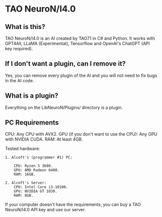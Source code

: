 # TAO NeuroN/I4.0
## What is this?
TAO NeuroN/I4.0 is an AI created by TAO71 in C# and Python. It works with GPT4All, LLaMA (Experimental), Tensorflow and OpenAI's ChatGPT (API key required).

## If I don't want a plugin, can I remove it?
Yes, you can remove every plugin of the AI and you will not need to fix bugs in the AI code.

## What is a plugin?
Everything on the LibNeuroN/Plugins/ directory is a plugin.

## PC Requirements
CPU: Any CPU with AVX2.
GPU (if you don't want to use the CPU): Any GPU with NVIDIA CUDA.
RAM: At least 4GB.

Tested hardware:

    1. Alcoft's (programmer #1) PC:
    
        CPU: Ryzen 5 3600.
        GPU: AMD Radeon 6400.
        RAM: 16GB.
    
    2. Alcoft's Server:
        CPU: Intel Core i3-10100.
        GPU: NVIDIA GT 1030.
        RAM: 8GB.

If your computer doesn't have the requirements, you can buy a TAO NeuroN/I4.0 API key and use our server.
